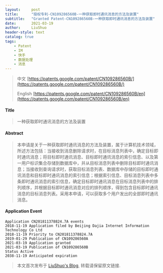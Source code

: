 ```yaml
---
layout:     post
title:      "授权专利-CN109286560B-一种获取即时通讯消息的方法及装置"
subtitle:   "Granted Patent-CN109286560B-一种获取即时通讯消息的方法及装置"
date:       2021-03-19
author:     LiuShuo
header-style: text
catalog: true
tags:
    - Patent
    - IM
    - 快手
    - 数据处理
    - 消息
---
```

> 中文 [https://patents.google.com/patent/CN109286560B/](https://patents.google.com/patent/CN109286560B/)
>
> English [https://patents.google.com/patent/CN109286560B/en](https://patents.google.com/patent/CN109286560B/en)

#### Title
> 一种获取即时通讯消息的方法及装置





#### Abstract
> 本申请是关于一种获取即时通讯消息的方法及装置，属于计算机技术领域，所述方法包括：当接收到消息删除请求时，在目标消息列表中，确定目标即时通讯消息；将目标即时通讯消息、目标即时通讯消息的索引信息、以及第一用户标识集合存储到数据库中，并从目标消息列表中删除目标即时通讯消息；当接收到查询请求时，获取目标消息列表、数据库中存储的目标即时通讯消息和目标即时通讯消息的索引信息；根据索引信息、目标消息列表中多条即时通讯消息的索引信息，确定目标即时通讯消息在目标消息列表中的排列顺序，并根据目标即时通讯消息对应的排列顺序，得到包含目标即时通讯消息的目标消息列表。采用本申请，可以获取多个用户发出的全部即时通讯消息。





#### Application Event
```
Application CN201811378824.7A events 
2018-11-19 Application filed by Beijing Dajia Internet Information Technology Co Ltd
2018-11-19 Priority to CN201811378824.7A
2019-01-29 Publication of CN109286560A
2021-03-19 Application granted
2021-03-19 Publication of CN109286560B
Status Active
2038-11-19 Anticipated expiration
```
> 本文首次发布于 [LiuShuo's Blog](https://liushuo.me), 
转载请保留原文链接.

